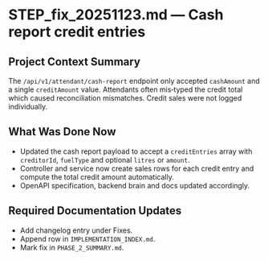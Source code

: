 # STEP_fix_20251123.md — Cash report credit entries

## Project Context Summary
The `/api/v1/attendant/cash-report` endpoint only accepted `cashAmount` and a single `creditAmount` value. Attendants often mis‑typed the credit total which caused reconciliation mismatches. Credit sales were not logged individually.

## What Was Done Now
- Updated the cash report payload to accept a `creditEntries` array with `creditorId`, `fuelType` and optional `litres` or `amount`.
- Controller and service now create sales rows for each credit entry and compute the total credit amount automatically.
- OpenAPI specification, backend brain and docs updated accordingly.

## Required Documentation Updates
- Add changelog entry under Fixes.
- Append row in `IMPLEMENTATION_INDEX.md`.
- Mark fix in `PHASE_2_SUMMARY.md`.
